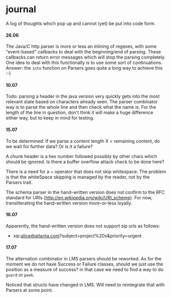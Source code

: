 journal
=======

A log of thoughts which pop up and cannot (yet) be put into code form.

#### 26.06

The Java/C http parser is more or less an inlining of regexes,
with some "event-based" callbacks to deal with the beginning/end
of parsing. These callbacks can return error messages which will
stop the parsing completely.
One idea to deal with this functionally is to use some sort of
continuations.
Answer: the `into` function on Parsers goes quite a long
way to achieve this :-)

#### 10.07

Todo: parsing a header in the java version very quickly gets into the
most relevant state based on characters already seen. The parser combinator
way is to parse the whole line and then check what the name is. For the length
of the line in question, don't think it will make a huge difference either way,
but to keep in mind for testing.

#### 15.07

To be determined: If we parse a content length X > remaining content, do we wait
for further data? Or is it a failure?

A chunk header is a hex number followed possibly by other chars which should
be ignored. Is there a buffer overflow attack check to be done here?

There is a need for a ~ operator that does not skip whitespace. The problem is
that the whiteSpace skipping is managed by the reader, not by the Parsers trait.

The schema parser in the hand-written version does not confirm to the RFC standard
for URIs (http://en.wikipedia.org/wiki/URI_scheme). For now, transliterating the
hand-written version more-or-less loyally.

#### 16.07

Apparently, the hand-written version does not support sip urls as follows:
 - sip:alice@atlanta.com?subject=project%20x&priority=urgent

#### 17.07

The alternation combinator in LMS parsers should be reworked. As for
the moment we do not have Success or Failure classes, should we just
use the position as a measure of success? in that case we need to
find a way to do `guard` or `peek`.

Noticed that structs have changed in LMS. Will need to reintegrate that with Parsers at some point.